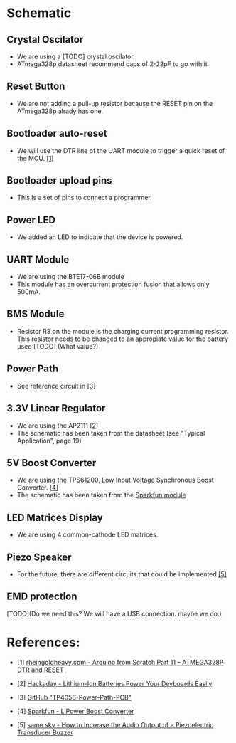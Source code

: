 # Schematic
## Crystal Oscilator
* We are using a [TODO] crystal oscilator.
* ATmega328p datasheet recommend caps of 2-22pF to go with it.

## Reset Button
* We are not adding a pull-up resistor because the RESET pin on the ATmega328p alrady has one.

## Bootloader auto-reset
* We will use the DTR line of the UART module to trigger a quick reset of the MCU. [[1]](#1)

## Bootloader upload pins
* This is a set of pins to connect a programmer.

## Power LED
* We added an LED to indicate that the device is powered.

## UART Module
* We are using the BTE17-06B module
* This module has an overcurrent protection fusion that allows only 500mA.

## BMS Module
* Resistor R3 on the module is the charging current programming resistor. This resistor needs to be changed to an appropiate value for the battery used [TODO] (What value?) 

## Power Path
* See reference circuit in [[3]](#3)

## 3.3V Linear Regulator
* We are using the AP2111 [[2]](#2)
* The schematic has been taken from the datasheet (see "Typical Application", page 19)

## 5V Boost Converter
* We are using the TPS61200, Low Input Voltage Synchronous Boost Converter. [[4]](#4)
* The schematic has been taken from the [Sparkfun module](https://cdn.sparkfun.com/datasheets/Prototyping/Li_Power_Boost_Converter.pdf)

## LED Matrices Display
* We are using 4 common-cathode LED matrices.

## Piezo Speaker


* For the future, there are different circuits that could be implemented [[5]](#5)

## EMD protection
[TODO](Do we need this? We will have a USB connection. maybe we do.)

# References:
* <a id="1">[1]</a> [rheingoldheavy.com - Arduino from Scratch Part 11 – ATMEGA328P DTR and RESET](https://rheingoldheavy.com/arduino-from-scratch-part-11-atmega328p-dtr-and-reset/)
* <a id="2">[2]</a> [Hackaday - Lithium-Ion Batteries Power Your Devboards Easily](https://hackaday.com/2024/03/14/lithium-ion-batteries-power-your-devboards-easily/)
* <a id="3">[3]</a> [GitHub "TP4056-Power-Path-PCB"](https://github.com/DoImant/TP4056-Power-Path-PCB/blob/main/README.md)
* <a id="4">[4]</a> [Sparkfun - LiPower Boost Converter](https://www.sparkfun.com/lipower-boost-converter.html)

* <a id="5">[5]</a> [same sky - How to Increase the Audio Output of a Piezoelectric Transducer Buzzer](https://www.sameskydevices.com/blog/how-to-increase-the-audio-output-of-a-piezoelectric-transducer-buzzer)
